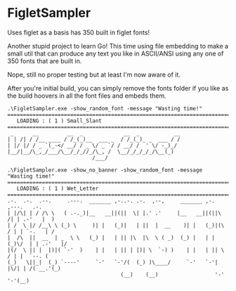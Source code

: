 # FigletSampler
Uses figlet as a basis has 350 built in figlet fonts!

Another stupid project to learn Go! This time using file embedding to make a small util that can produce any text you like in ASCII/ANSI using any one of 350 fonts that are built in.

Nope, still no proper testing but at least I'm now aware of it.

After you're initial build, you can simply remove the fonts folder if you like as the build hoovers in all the font files and embeds them.


```
.\FigletSampler.exe -show_random_font -message "Wasting time!"
================================================================================================================
   LOADING : ( 1 ) Small_Slant
=================================================================================================================
 _      __         __  _             __  _           __
| | /| / /__ ____ / /_(_)__  ___ _  / /_(_)_ _  ___ / /
| |/ |/ / _ `(_-</ __/ / _ \/ _ `/ / __/ /  ' \/ -_)_/
|__/|__/\_,_/___/\__/_/_//_/\_, /  \__/_/_/_/_/\__(_)
                           /___/
                           
.\FigletSampler.exe -show_no_banner -show_random_font -message "Wasting time!"
=================================================================================================================
   LOADING : ( 1 ) Wet_Letter
=================================================================================================================
.-.  .-.  .--.     .---.  _______ ,-..-. .-.  ,--,     _______ ,-.         ,---.   .-.
| |/\| | / /\ \   ( .-._)|__   __||(||  \| |.' .'     |__   __||(||\    /| | .-'   |  )
| /  \ |/ /__\ \ (_) \     )| |   (_)|   | ||  |  __    )| |   (_)|(\  / | | `-.   | /
|  /\  ||  __  | _  \ \   (_) |   | || |\  |\  \ ( _)  (_) |   | |(_)\/  | | .-'   |/
|(/  \ || |  |)|( `-'  )    | |   | || | |)| \  `-) )    | |   | || \  / | |  `--. (
(_)   \||_|  (_) `----'     `-'   `-'/(  (_) )\____/     `-'   `-'| |\/| | /( __.'(_)
                                    (__)    (__)                  '-'  '-'(__)
```
